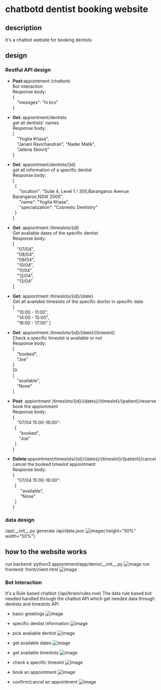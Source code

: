 # chatbotd dentist booking website
## description
 It's a chatbot website for booking dentists
## design
### Restful API design
 * __Post__:appiontment /chatbots <br>
 Bot interaction <br>
 Response body: <br>
{ <br>
&ensp;&ensp;"messges": "hi bro"  <br>
} <br>
 * __Get__: appiontment/dentists <br>
 get all dentists' names <br>
 Response body: <br>
 [ <br>
&ensp;&ensp;"Yogita Khasa", <br>
&ensp;&ensp;"Janani Ravichandran", "Nader Malik", <br>
&ensp;&ensp;"Jelena Skovrlj" <br>
] <br>

 * __Get__: appointment/dentists/{id} <br>
 get all information of a specific dentist <br>
 Response body: <br>
[ <br>
&ensp;{ <br>
&ensp;&ensp;&ensp;"location": "Suite 4, Level 1 / 300,Barangaroo Avenue Barangaroo,NSW 2000", <br>
&ensp;&ensp;&ensp;"name": "Yogita Khasa", <br>
&ensp;&ensp;&ensp;"specialization": "Cosmetic Dentistry" <br>
&ensp;} <br>
] <br>

 * __Get__: appiontment /timeslots/{id} <br>
 Get available dates of the specific dentist <br>
 Response body: <br>
 [ <br>
&ensp;&ensp;"07/04", <br>
&ensp;&ensp;"08/04", <br>
&ensp;&ensp;"09/04", <br>
&ensp;&ensp;"10/04", <br>
&ensp;&ensp;"11/04", <br>
&ensp;&ensp;"12/04",<br>
&ensp;&ensp;"13/04"<br>
] <br>

 * __Get__: appiontment /timeslots/{id}/{date} <br>
 Get all available timeslots of the specific doctor in specific date <br>
 [ <br>
&ensp;&ensp;"10:00 - 11:00", <br>
&ensp;&ensp;"14:00 - 15:00", <br>
&ensp;&ensp;"16:00 - 17:00" ] <br>

 * __Get__: appiontment /timeslots/{id}/{date}/{timeslot} <br>
 Check a specific timeslot is available or not <br>
 Response body: <br>
[ <br>
&ensp;&ensp;"booked", <br>
&ensp;&ensp;"Joe"  <br>
] <br>
Or  <br>
[ <br>
&ensp;&ensp;"available", <br>
&ensp;&ensp;"None" <br>
] <br>

 * __Post__:  appiontment /timeslots/{id}/{dates}/{timeslot}/{patient}/reserve <br>
 book the appiontment <br>
 Response body: <br>
{ <br>
&ensp;&ensp;"07/04 15:00-16:00":  <br>
&ensp;[ <br>
&ensp;&ensp;&ensp;"booked", <br>
&ensp;&ensp;&ensp;"Joe"  <br>
&ensp;] <br>
} <br>

 * __Delete__:appointment/timeslots/{id}/{dates}/{timeslot}/{patient}/cancel <br>
 cancel the booked timeslot appointment <br>
  Response body: <br>
{ <br>
&ensp;&ensp;"07/04 15:00-16:00": <br>
&ensp;[ <br>
&ensp;&ensp;&ensp; "available", <br>
&ensp;&ensp;&ensp; "None"  <br>
&ensp;] <br>
} <br>

### data design
 /api/\_\_init\__.py generate /api/data.json
![image](https://github.com/Joannazhx/chatbot_dentist_booking_web/blob/master/readme_pic/data.png){:height="50%" width="50%"}


## how to the website works
run backend:
 python3 appiontment/app/demo/\_\_init\_\_.py
![image](https://github.com/Joannazhx/chatbot_dentist_booking_web/blob/master/readme_pic/run_backend.png)
 run frontend:
 front/client.html
![image](https://github.com/Joannazhx/chatbot_dentist_booking_web/blob/master/readme_pic/run_frontend.png)
### Bot Interaction
 It's a Rule based chatbot (/api/brain/rules.rive)
 The data rule based bot needed handled through the chatbot API which get needed data through dentists and timeslots API
 
 * basic greetings
![image](https://github.com/Joannazhx/chatbot_dentist_booking_web/blob/master/readme_pic/greeting.png)
 * specific dentist information
![image](https://github.com/Joannazhx/chatbot_dentist_booking_web/blob/master/readme_pic/ask_doctors.png)

 * pick avaliable dentist
![image](https://github.com/Joannazhx/chatbot_dentist_booking_web/blob/master/readme_pic/avialable_dentists.png)

 * get available dates
![image](https://github.com/Joannazhx/chatbot_dentist_booking_web/blob/master/readme_pic/avaliable_dates.png)

 * get available timeslots
![image](https://github.com/Joannazhx/chatbot_dentist_booking_web/blob/master/readme_pic/avaliable_time.png)

 * check a specific timeslot
![image](https://github.com/Joannazhx/chatbot_dentist_booking_web/blob/master/readme_pic/check_timeslots.png)

 * book an appointment
![image](https://github.com/Joannazhx/chatbot_dentist_booking_web/blob/master/readme_pic/book.png)

 * confirm/cancel an appointment
![image](https://github.com/Joannazhx/chatbot_dentist_booking_web/blob/master/readme_pic/confirm:cancel.png)




